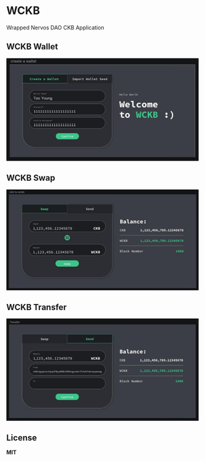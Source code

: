 # WCKB

Wrapped Nervos DAO CKB Application

## WCKB Wallet

![wckb wallet image](./images/wckb_wallet.jpg)

## WCKB Swap

![wckb swap image](./images/wckb_swap.jpg)

## WCKB Transfer

![wckb transfer image](./images/wckb_transfer.jpg)

## License

**MIT**